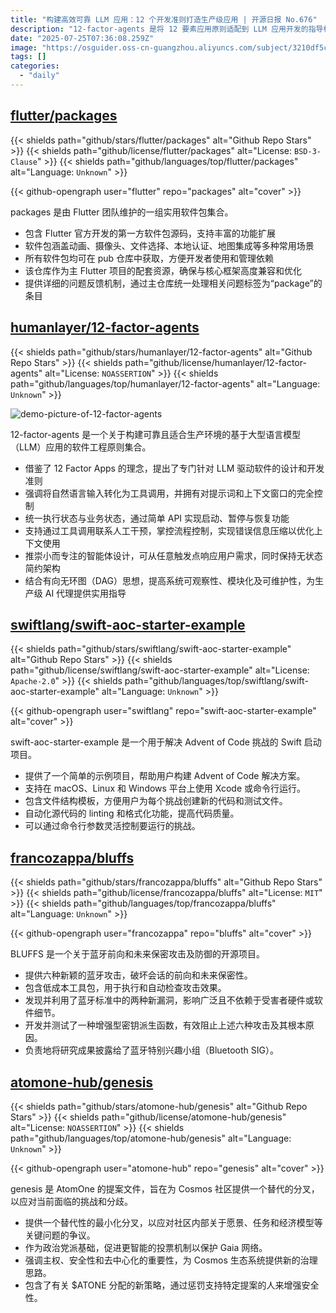 ```yaml
---
title: "构建高效可靠 LLM 应用：12 个开发准则打造生产级应用 | 开源日报 No.676"
description: "12-factor-agents 是将 12 要素应用原则适配到 LLM 应用开发的指导框架，核心是通过模块化设计、状态控制和工具调用等工程化方法，构建可维护、高可靠的生产级 AI 代理系统。"
date: "2025-07-25T07:36:08.259Z"
image: "https://osguider.oss-cn-guangzhou.aliyuncs.com/subject/3210df5c68b5fd65a3dee4234f2f5064.png"
tags: []
categories:
  - "daily"
---
```


## [flutter/packages](https://github.com/flutter/packages)

{{< shields path="github/stars/flutter/packages" alt="Github Repo Stars" >}} {{< shields path="github/license/flutter/packages" alt="License: `BSD-3-Clause`" >}} {{< shields path="github/languages/top/flutter/packages" alt="Language: `Unknown`" >}}

{{< github-opengraph user="flutter" repo="packages" alt="cover" >}}

packages 是由 Flutter 团队维护的一组实用软件包集合。

- 包含 Flutter 官方开发的第一方软件包源码，支持丰富的功能扩展
- 软件包涵盖动画、摄像头、文件选择、本地认证、地图集成等多种常用场景
- 所有软件包均可在 pub 仓库中获取，方便开发者使用和管理依赖
- 该仓库作为主 Flutter 项目的配套资源，确保与核心框架高度兼容和优化
- 提供详细的问题反馈机制，通过主仓库统一处理相关问题标签为“package”的条目
  
## [humanlayer/12-factor-agents](https://github.com/humanlayer/12-factor-agents)

{{< shields path="github/stars/humanlayer/12-factor-agents" alt="Github Repo Stars" >}} {{< shields path="github/license/humanlayer/12-factor-agents" alt="License: `NOASSERTION`" >}} {{< shields path="github/languages/top/humanlayer/12-factor-agents" alt="Language: `Unknown`" >}}

![demo-picture-of-12-factor-agents](https://static.osguider.com/subject/github/humanlayer/12-factor-agents/b5c6ed971829e5acf8d8fe5c3163b675.png)

12-factor-agents 是一个关于构建可靠且适合生产环境的基于大型语言模型（LLM）应用的软件工程原则集合。

- 借鉴了 12 Factor Apps 的理念，提出了专门针对 LLM 驱动软件的设计和开发准则
- 强调将自然语言输入转化为工具调用，并拥有对提示词和上下文窗口的完全控制
- 统一执行状态与业务状态，通过简单 API 实现启动、暂停与恢复功能
- 支持通过工具调用联系人工干预，掌控流程控制，实现错误信息压缩以优化上下文使用
- 推崇小而专注的智能体设计，可从任意触发点响应用户需求，同时保持无状态简约架构
- 结合有向无环图（DAG）思想，提高系统可观察性、模块化及可维护性，为生产级 AI 代理提供实用指导
  
## [swiftlang/swift-aoc-starter-example](https://github.com/swiftlang/swift-aoc-starter-example)

{{< shields path="github/stars/swiftlang/swift-aoc-starter-example" alt="Github Repo Stars" >}} {{< shields path="github/license/swiftlang/swift-aoc-starter-example" alt="License: `Apache-2.0`" >}} {{< shields path="github/languages/top/swiftlang/swift-aoc-starter-example" alt="Language: `Unknown`" >}}

{{< github-opengraph user="swiftlang" repo="swift-aoc-starter-example" alt="cover" >}}

swift-aoc-starter-example 是一个用于解决 Advent of Code 挑战的 Swift 启动项目。

- 提供了一个简单的示例项目，帮助用户构建 Advent of Code 解决方案。
- 支持在 macOS、Linux 和 Windows 平台上使用 Xcode 或命令行运行。
- 包含文件结构模板，方便用户为每个挑战创建新的代码和测试文件。
- 自动化源代码的 linting 和格式化功能，提高代码质量。
- 可以通过命令行参数灵活控制要运行的挑战。
  
## [francozappa/bluffs](https://github.com/francozappa/bluffs)

{{< shields path="github/stars/francozappa/bluffs" alt="Github Repo Stars" >}} {{< shields path="github/license/francozappa/bluffs" alt="License: `MIT`" >}} {{< shields path="github/languages/top/francozappa/bluffs" alt="Language: `Unknown`" >}}

{{< github-opengraph user="francozappa" repo="bluffs" alt="cover" >}}

BLUFFS 是一个关于蓝牙前向和未来保密攻击及防御的开源项目。

- 提供六种新颖的蓝牙攻击，破坏会话的前向和未来保密性。
- 包含低成本工具包，用于执行和自动检查攻击效果。
- 发现并利用了蓝牙标准中的两种新漏洞，影响广泛且不依赖于受害者硬件或软件细节。
- 开发并测试了一种增强型密钥派生函数，有效阻止上述六种攻击及其根本原因。
- 负责地将研究成果披露给了蓝牙特别兴趣小组（Bluetooth SIG）。
  
## [atomone-hub/genesis](https://github.com/atomone-hub/genesis)

{{< shields path="github/stars/atomone-hub/genesis" alt="Github Repo Stars" >}} {{< shields path="github/license/atomone-hub/genesis" alt="License: `NOASSERTION`" >}} {{< shields path="github/languages/top/atomone-hub/genesis" alt="Language: `Unknown`" >}}

{{< github-opengraph user="atomone-hub" repo="genesis" alt="cover" >}}

genesis 是 AtomOne 的提案文件，旨在为 Cosmos 社区提供一个替代的分叉，以应对当前面临的挑战和分歧。

- 提供一个替代性的最小化分叉，以应对社区内部关于愿景、任务和经济模型等关键问题的争议。
- 作为政治党派基础，促进更智能的投票机制以保护 Gaia 网络。
- 强调主权、安全性和去中心化的重要性，为 Cosmos 生态系统提供新的治理思路。
- 包含了有关 $ATONE 分配的新策略，通过惩罚支持特定提案的人来增强安全性。
  
